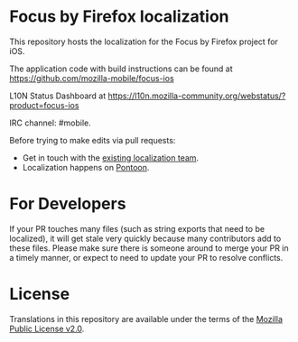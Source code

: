 # Focus by Firefox localization

This repository hosts the localization for the Focus by Firefox project for iOS.

The application code with build instructions can be found at https://github.com/mozilla-mobile/focus-ios

L10N Status Dashboard at https://l10n.mozilla-community.org/webstatus/?product=focus-ios

IRC channel: #mobile.

Before trying to make edits via pull requests:
* Get in touch with the [existing localization team](https://wiki.mozilla.org/L10n:Teams).
* Localization happens on [Pontoon](https://pontoon.mozilla.org/projects/focus-for-ios/).

# For Developers
If your PR touches many files (such as string exports that need to be localized), it will get stale very quickly because many contributors add to these files. Please make sure there is someone around to merge your PR in a timely manner, or expect to need to update your PR to resolve conflicts.

# License

Translations in this repository are available under the terms of the [Mozilla Public License v2.0](http://www.mozilla.org/MPL/2.0/).
